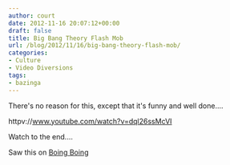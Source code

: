 ```yaml
---
author: court
date: 2012-11-16 20:07:12+00:00
draft: false
title: Big Bang Theory Flash Mob
url: /blog/2012/11/16/big-bang-theory-flash-mob/
categories:
- Culture
- Video Diversions
tags:
- bazinga
---
```


There's no reason for this, except that it's funny and well done....





httpv://www.youtube.com/watch?v=dql26ssMcVI



Watch to the end....



Saw this on [Boing Boing](http://feedproxy.google.com/~r/boingboing/iBag/~3/I9g_CJvTKeI/big-bang-theory-flash-mob.html)
